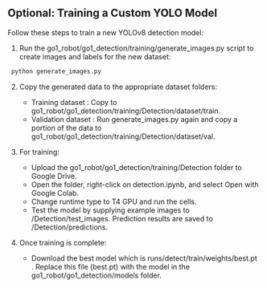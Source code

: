 ## **Optional: Training a Custom YOLO Model**

Follow these steps to train a new YOLOv8 detection model:

1. Run the go1_robot/go1_detection/training/generate_images.py script to create images and labels for the new dataset:
```bash
 python generate_images.py
``` 

2. Copy the generated data to the appropriate dataset folders:
   - Training dataset : Copy to go1_robot/go1_detection/training/Detection/dataset/train.
   - Validation dataset : Run generate_images.py again and copy a portion of the data to go1_robot/go1_detection/training/Detection/dataset/val.

3. For training:
   - Upload the go1_robot/go1_detection/training/Detection folder to Google Drive.
   - Open the folder, right-click on detection.ipynb, and select Open with Google Colab.
   - Change runtime type to T4 GPU and run the cells.
   - Test the model by supplying example images to /Detection/test_images. Prediction results are saved to /Detection/predictions. 

4. Once training is complete:
   - Download the best model which is runs/detect/train/weights/best.pt . Replace this file (best.pt) with the model in the go1_robot/go1_detection/models folder.
